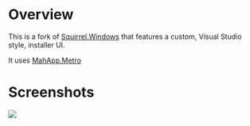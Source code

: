 # Overview

This is a fork of [Squirrel.Windows](https://github.com/Squirrel/Squirrel.Windows) that features a custom, Visual Studio style, installer UI.

It uses [MahApp.Metro](https://github.com/MahApps/MahApps.Metro)

# Screenshots

![](https://cloud.githubusercontent.com/assets/964691/2746505/10158dd4-c749-11e3-84c0-3566a737b0f6.PNG)
